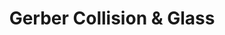 ---
title: "Gerber Collision & Glass"
url: /tulsa/gerber-collision-and-glass-south-memorial-drive-east/
shop: car repair
---